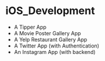 # iOS_Development

- A Tipper App
- A Movie Poster Gallery App
- A Yelp Restaurant Gallery App
- A Twitter App (with Authentication)
- An Instagram App (with backend)
